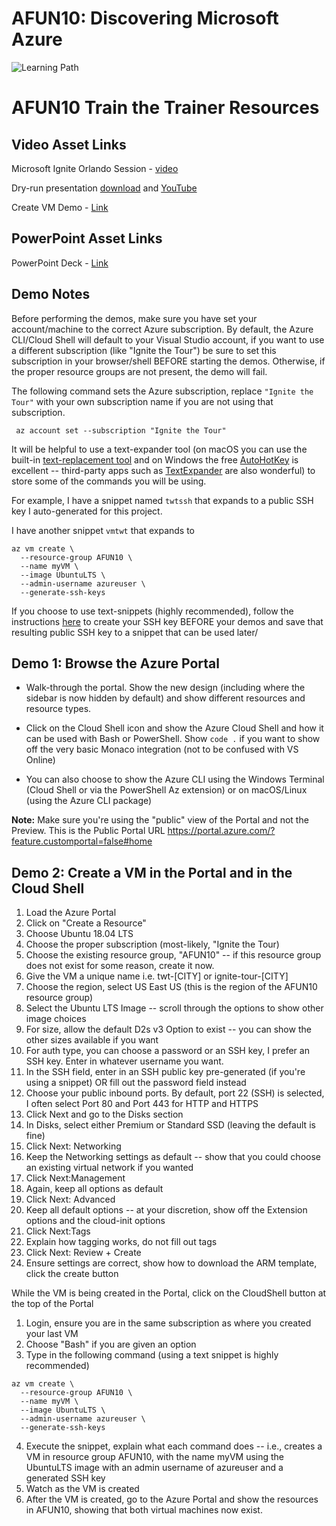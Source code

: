 # AFUN10: Discovering Microsoft Azure

 ![Learning Path](https://img.shields.io/badge/Learning%20Path-AFUN-fe5e00?logo=microsoft)
 
 # AFUN10 Train the Trainer Resources

 ## Video Asset Links

 Microsoft Ignite Orlando Session - [video](https://myignite.techcommunity.microsoft.com/sessions/83201?source=sessions) 

 Dry-run presentation [download](https://globaleventcdn.blob.core.windows.net/assets/afun/afun10/AFUN10-dry-run.mp4) and [YouTube](https://www.youtube.com/watch?v=Bak5cLz5crM&feature=youtu.be)
 
 Create VM Demo - [Link](https://globaleventcdn.blob.core.windows.net/assets/afun/afun10/AFUN10-VM-Demo.mp4)


 ## PowerPoint Asset Links

 PowerPoint Deck - [Link](https://globaleventcdn.blob.core.windows.net/assets/afun/afun10/afun10-2019-11_Nov-04.pptx)

 ## Demo Notes

 Before performing the demos, make sure you have set your account/machine to the correct Azure subscription. By default, the Azure CLI/Cloud Shell will default to your Visual Studio account, if you want to use a different subscription (like "Ignite the Tour") be sure to set this subscription in your browser/shell BEFORE starting the demos. Otherwise, if the proper resource groups are not present, the demo will fail.

 The following command sets the Azure subscription, replace ```"Ignite the Tour"``` with your own subscription name if you are not using that subscription.

 ``` az account set --subscription "Ignite the Tour"```

 It will be helpful to use a text-expander tool (on macOS you can use the built-in [text-replacement tool](https://support.apple.com/guide/mac-help/replace-text-punctuation-documents-mac-mh35735/mac) and on Windows the free [AutoHotKey](https://www.autohotkey.com/) is excellent -- third-party apps such as [TextExpander](https://textexpander.com/) are also wonderful) to store some of the commands you will be using.

 For example, I have a snippet named ```twtssh``` that expands to a public SSH key I auto-generated for this project.

 I have another snippet ```vmtwt``` that expands to 
 ```shell 
 az vm create \
   --resource-group AFUN10 \
   --name myVM \
   --image UbuntuLTS \
   --admin-username azureuser \
   --generate-ssh-keys 
   ```

   If you choose to use text-snippets (highly recommended), follow the instructions [here](https://docs.microsoft.com/en-us/azure/virtual-machines/linux/mac-create-ssh-keys) to create your SSH key BEFORE your demos and save that resulting public SSH key to a snippet that can be used later/


 ## Demo 1: Browse the Azure Portal

 * Walk-through the portal. Show the new design (including where the sidebar is now hidden by default) and show different resources and resource types.

 * Click on the Cloud Shell icon and show the Azure Cloud Shell and how it can be used with Bash or PowerShell. Show ```code .``` if you want to show off the very basic Monaco integration (not to be confused with VS Online)

 * You can also choose to show the Azure CLI using the Windows Terminal (Cloud Shell or via the PowerShell Az extension) or on macOS/Linux (using the Azure CLI package)

 **Note:** Make sure you're using the "public" view of the Portal and not the Preview. This is the Public Portal URL https://portal.azure.com/?feature.customportal=false#home

 ## Demo 2: Create a VM in the Portal and in the Cloud Shell

 1. Load the Azure Portal
 2. Click on "Create a Resource"
 3. Choose Ubuntu 18.04 LTS
 4. Choose the proper subscription (most-likely, "Ignite the Tour)
 5. Choose the existing resource group, "AFUN10" -- if this resource group does not exist for some reason, create it now.
 6. Give the VM a unique name i.e. twt-[CITY] or ignite-tour-[CITY]
 7. Choose the region, select US East US (this is the region of the AFUN10 resource group)
 8. Select the Ubuntu LTS Image -- scroll through the options to show other image choices
 9. For size, allow the default D2s v3 Option to exist -- you can show the other sizes available if you want
 10. For auth type, you can choose a password or an SSH key, I prefer an SSH key. Enter in whatever username you want.
 11. In the SSH field, enter in an SSH public key pre-generated (if you're using a snippet) OR fill out the password field instead
 12. Choose your public inbound ports. By default, port 22 (SSH) is selected, I often select Port 80 and Port 443 for HTTP and HTTPS
 13. Click Next and go to the Disks section
 14. In Disks, select either Premium or Standard SSD (leaving the default is fine)
 15. Click Next: Networking
 16. Keep the Networking settings as default -- show that you could choose an existing virtual network if you wanted
 17. Click Next:Management
 18. Again, keep all options as default
 19. Click Next: Advanced
 20. Keep all default options -- at your discretion, show off the Extension options and the cloud-init options
 21. Click Next:Tags
 22. Explain how tagging works, do not fill out tags
 23. Click Next: Review + Create
 24. Ensure settings are correct, show how to download the ARM template, click the create button

 While the VM is being created in the Portal, click on the CloudShell button at the top of the Portal

 1. Login, ensure you are in the same subscription as where you created your last VM
 2. Choose "Bash" if you are given an option
 3. Type in the following command (using a text snippet is highly recommended) 
 ``` shell 
 az vm create \
   --resource-group AFUN10 \
   --name myVM \
   --image UbuntuLTS \
   --admin-username azureuser \
   --generate-ssh-keys
   ```
   4. Execute the snippet, explain what each command does -- i.e., creates a VM in resource group AFUN10, with the name myVM using the UbuntuLTS image with an admin username of azureuser and a generated SSH key
 5. Watch as the VM is created
 6. After the VM is created, go to the Azure Portal and show the resources in AFUN10, showing that both virtual machines now exist.


 